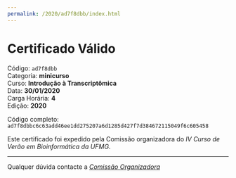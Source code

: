 ```yaml
---
permalink: /2020/ad7f8dbb/index.html
---
```


# Certificado Válido

Código: `ad7f8dbb`<br>
Categoria: **minicurso**<br>
Curso: **Introdução à Transcriptômica**<br>
Data: **30/01/2020**<br>
Carga Horária: **4**<br>
Edição: **2020**<br>


Código completo: `ad7f8dbbc6c63add46ee1dd275207a6d1285d427f7d384672115049f6c605458`


Este certificado foi expedido pela Comissão organizadora do *IV Curso de Verão em Bioinformática da UFMG*.

----

Qualquer dúvida contacte a [_Comissão Organizadora_](<mailto:cursobioinfoufmg@gmail.com$subject=[Certificados]>)

